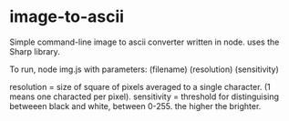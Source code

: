 # image-to-ascii
Simple command-line image to ascii converter written in node. uses the Sharp library.

To run, node img.js with parameters: (filename) (resolution) (sensitivity)

resolution = size of square of pixels averaged to a single character. (1 means one characted per pixel).
sensitivity = threshold for distinguising betweeen black and white, between 0-255. the higher the brighter.
